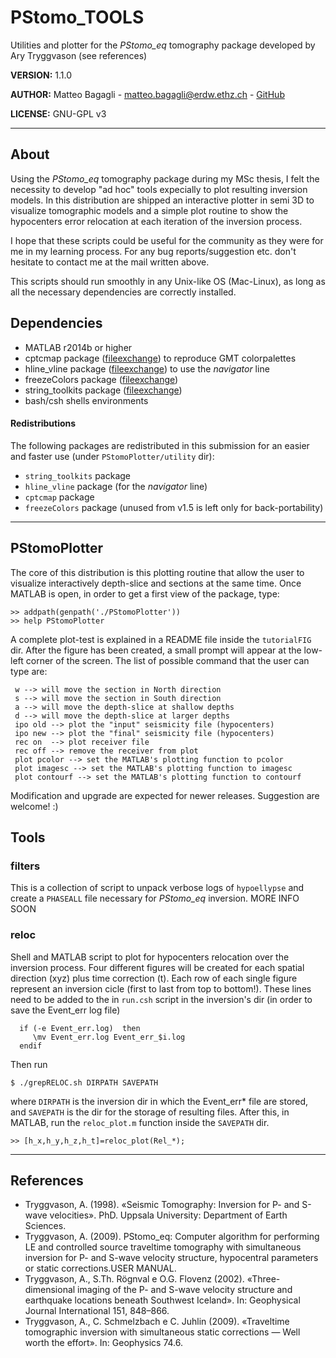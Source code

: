 # PStomo_TOOLS
Utilities and plotter for the _PStomo_eq_ tomography package developed by Ary Tryggvason (see references)

**VERSION:** 1.1.0

**AUTHOR:**  Matteo Bagagli - <matteo.bagagli@erdw.ethz.ch> - [GitHub](https://github.com/billy4all)

**LICENSE:**  GNU-GPL v3

--------------------
## About
Using the _PStomo_eq_ tomography package during my MSc thesis, I felt the necessity to develop "ad hoc" tools expecially to plot resulting inversion models. In this distribution are shipped an interactive plotter in semi 3D to visualize tomographic models and a simple plot routine to show the hypocenters error relocation at each iteration of the inversion process.

I hope that these scripts could be useful for the community as they were for me in my learning process. For any bug reports/suggestion etc. don't hesitate to contact me at the mail written above.

This scripts should run smoothly in any Unix-like OS (Mac-Linux), as long as all the necessary dependencies are correctly installed.

## Dependencies
* MATLAB r2014b or higher
* cptcmap package ([fileexchange](https://www.mathworks.com/matlabcentral/fileexchange/28943-color-palette-tables---cpt--for-matlab)) to reproduce GMT colorpalettes
* hline_vline package ([fileexchange](https://www.mathworks.com/matlabcentral/fileexchange/1039-hline-and-vline)) to use the _navigator_ line
* freezeColors package ([fileexchange](https://www.mathworks.com/matlabcentral/fileexchange/7943-freezecolors---unfreezecolors))
* string_toolkits package ([fileexchange](https://www.mathworks.com/matlabcentral/fileexchange/21710-string-toolkits))
* bash/csh shells environments

#### Redistributions
The following packages are redistributed in this submission for an easier and faster use (under `PStomoPlotter/utility` dir):

* `string_toolkits` package 
* `hline_vline` package (for the _navigator_ line)
* `cptcmap` package 
* `freezeColors` package (unused from v1.5 is left only for back-portability)

--------------------

## PStomoPlotter
The core of this distribution is this plotting routine that allow the user to visualize interactively depth-slice and sections at the same time.
Once MATLAB is open, in order to get a first view of the package, type:

```
>> addpath(genpath('./PStomoPlotter'))
>> help PStomoPlotter
```

A complete plot-test is explained in a README file inside the `tutorialFIG` dir. After the figure has been created, a small prompt will appear at the low-left corner of the screen. The list of possible command that the user can type are:

```
 w --> will move the section in North direction
 s --> will move the section in South direction
 a --> will move the depth-slice at shallow depths
 d --> will move the depth-slice at larger depths
 ipo old --> plot the "input" seismicity file (hypocenters)
 ipo new --> plot the "final" seismicity file (hypocenters)
 rec on  --> plot receiver file
 rec off --> remove the receiver from plot
 plot pcolor --> set the MATLAB's plotting function to pcolor
 plot imagesc --> set the MATLAB's plotting function to imagesc
 plot contourf --> set the MATLAB's plotting function to contourf
```

Modification and upgrade are expected for newer releases. Suggestion are welcome! :)

## Tools
### filters
This is a collection of script to unpack verbose logs of `hypoellypse` and create a `PHASEALL` file necessary for _PStomo_eq_ inversion. MORE INFO SOON

### reloc
Shell and MATLAB script to plot for hypocenters relocation over the inversion process. Four different figures will be created for each spatial direction (xyz) plus time correction (t). Each row of each single figure represent an inversion cicle (first to last from top to bottom!).
These lines need to be added to the in `run.csh` script in the inversion's dir (in order to save the Event_err log file)

```
  if (-e Event_err.log)  then
     \mv Event_err.log Event_err_$i.log
  endif
```
Then run

```
$ ./grepRELOC.sh DIRPATH SAVEPATH
```
where `DIRPATH` is the inversion dir in which the Event_err* file are stored, and `SAVEPATH` is the dir for the storage of resulting files.
After this, in MATLAB, run the `reloc_plot.m` function inside the `SAVEPATH` dir.

```
>> [h_x,h_y,h_z,h_t]=reloc_plot(Rel_*);
```
--------------------
## References
* Tryggvason, A. (1998). «Seismic Tomography: Inversion for P- and S-wave velocities». PhD. Uppsala University: Department of Earth Sciences.* Tryggvason, A. (2009). PStomo_eq: Computer algorithm for performing LE and controlled source traveltime tomography with simultaneous inversion for P- and S-wave velocity structure, hypocentral parameters or static corrections.USER MANUAL.* Tryggvason, A., S.Th. Rögnval e O.G. Flovenz (2002). «Three-dimensional imaging of the P- and S-wave velocity structure and earthquake locations beneath Southwest Iceland». In: Geophysical Journal International 151, 848–866.
* Tryggvason, A., C. Schmelzbach e C. Juhlin (2009). «Traveltime tomographic inversion with simultaneous static corrections — Well worth the effort». In: Geophysics 74.6.
